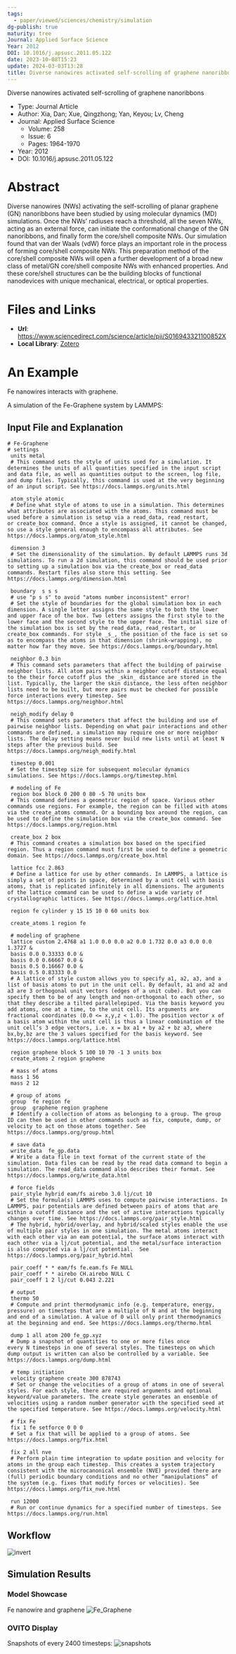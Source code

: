 ```yaml
---
tags:
  - paper/viewed/sciences/chemistry/simulation
dg-publish: true
maturity: tree
Journal: Applied Surface Science
Year: 2012
DOI: 10.1016/j.apsusc.2011.05.122
date: 2023-10-08T15:23
update: 2024-03-03T13:28
title: Diverse nanowires activated self-scrolling of graphene nanoribbons
---
```


Diverse nanowires activated self-scrolling of graphene nanoribbons

- Type: Journal Article
- Author: Xia, Dan; Xue, Qingzhong; Yan, Keyou; Lv, Cheng
- Journal: Applied Surface Science
    - Volume: 258
    - Issue: 6
    - Pages: 1964-1970
- Year: 2012
- DOI: 10.1016/j.apsusc.2011.05.122

# Abstract
Diverse nanowires (NWs) activating the self-scrolling of planar graphene (GN) nanoribbons have been studied by using molecular dynamics (MD) simulations. Once the NWs’ radiuses reach a threshold, all the seven NWs, acting as an external force, can initiate the conformational change of the GN nanoribbons, and finally form the core/shell composite NWs. Our simulation found that van der Waals (vdW) force plays an important role in the process of forming core/shell composite NWs. This preparation method of the core/shell composite NWs will open a further development of a broad new class of metal/GN core/shell composite NWs with enhanced properties. And these core/shell structures can be the building blocks of functional nanodevices with unique mechanical, electrical, or optical properties.

# Files and Links
- **Url**: https://www.sciencedirect.com/science/article/pii/S016943321100852X
- **Local Library**: [Zotero](zotero://select/library/items/P3ZQPYMW)

# An Example
Fe nanowires interacts with graphene.

A simulation of the Fe-Graphene system by LAMMPS:

## Input File and Explanation
```
# Fe-Graphene
# settings
 units metal
 # This command sets the style of units used for a simulation. It determines the units of all quantities specified in the input script and data file, as well as quantities output to the screen, log file, and dump files. Typically, this command is used at the very beginning of an input script. See https://docs.lammps.org/units.html
 
 atom_style atomic
 # Define what style of atoms to use in a simulation. This determines what attributes are associated with the atoms. This command must be used before a simulation is setup via a read_data, read_restart, or create_box command. Once a style is assigned, it cannot be changed, so use a style general enough to encompass all attributes. See https://docs.lammps.org/atom_style.html
 
 dimension 3
 # Set the dimensionality of the simulation. By default LAMMPS runs 3d simulations. To run a 2d simulation, this command should be used prior to setting up a simulation box via the create_box or read_data commands. Restart files also store this setting. See https://docs.lammps.org/dimension.html
 
 boundary  s s s
 # use "p s s" to avoid "atoms number inconsistent" error!
 # Set the style of boundaries for the global simulation box in each dimension. A single letter assigns the same style to both the lower and upper face of the box. Two letters assigns the first style to the lower face and the second style to the upper face. The initial size of the simulation box is set by the read_data, read_restart, or create_box commands. For style _s_, the position of the face is set so as to encompass the atoms in that dimension (shrink-wrapping), no matter how far they move. See https://docs.lammps.org/boundary.html
 
 neighbor 0.3 bin
 # This command sets parameters that affect the building of pairwise neighbor lists. All atom pairs within a neighbor cutoff distance equal to the their force cutoff plus the _skin_ distance are stored in the list. Typically, the larger the skin distance, the less often neighbor lists need to be built, but more pairs must be checked for possible force interactions every timestep. See https://docs.lammps.org/neighbor.html
 
 neigh_modify delay 0
 # This command sets parameters that affect the building and use of pairwise neighbor lists. Depending on what pair interactions and other commands are defined, a simulation may require one or more neighbor lists. The delay setting means never build new lists until at least N steps after the previous build. See https://docs.lammps.org/neigh_modify.html
 
 timestep 0.001
 # Set the timestep size for subsequent molecular dynamics simulations. See https://docs.lammps.org/timestep.html

 # modeling of Fe
 region box block 0 200 0 80 -5 70 units box
 # This command defines a geometric region of space. Various other commands use regions. For example, the region can be filled with atoms via the create_atoms command. Or a bounding box around the region, can be used to define the simulation box via the create_box command. See https://docs.lammps.org/region.html 

 create_box 2 box
 # This command creates a simulation box based on the specified region. Thus a region command must first be used to define a geometric domain. See https://docs.lammps.org/create_box.html
 
 lattice fcc 2.863
 # Define a lattice for use by other commands. In LAMMPS, a lattice is simply a set of points in space, determined by a unit cell with basis atoms, that is replicated infinitely in all dimensions. The arguments of the lattice command can be used to define a wide variety of crystallographic lattices. See https://docs.lammps.org/lattice.html

 region fe cylinder y 15 15 10 0 60 units box
 
 create_atoms 1 region fe

 # modeling of graphene
 lattice custom 2.4768 a1 1.0 0.0 0.0 a2 0.0 1.732 0.0 a3 0.0 0.0 1.3727 &
 basis 0.0 0.33333 0.0 &
 basis 0.0 0.66667 0.0 &
 basis 0.5 0.16667 0.0 &
 basis 0.5 0.83333 0.0
 # A lattice of style custom allows you to specify a1, a2, a3, and a list of basis atoms to put in the unit cell. By default, a1 and a2 and a3 are 3 orthogonal unit vectors (edges of a unit cube). But you can specify them to be of any length and non-orthogonal to each other, so that they describe a tilted parallelepiped. Via the basis keyword you add atoms, one at a time, to the unit cell. Its arguments are fractional coordinates (0.0 <= x,y,z < 1.0). The position vector x of a basis atom within the unit cell is thus a linear combination of the unit cell’s 3 edge vectors, i.e. x = bx a1 + by a2 + bz a3, where bx,by,bz are the 3 values specified for the basis keyword. See https://docs.lammps.org/lattice.html

 region graphene block 5 100 10 70 -1 3 units box
 create_atoms 2 region graphene

 # mass of atoms
 mass 1 56
 mass 2 12

 # group of atoms
 group  fe region fe
 group  graphene region graphene
 # Identify a collection of atoms as belonging to a group. The group ID can then be used in other commands such as fix, compute, dump, or velocity to act on those atoms together. See https://docs.lammps.org/group.html
 
 # save data
 write_data  fe_gp.data
 # Write a data file in text format of the current state of the simulation. Data files can be read by the read data command to begin a simulation. The read_data command also describes their format. See https://docs.lammps.org/write_data.html
 
 # force fields
 pair_style hybrid eam/fs airebo 3.0 lj/cut 10
 # Set the formula(s) LAMMPS uses to compute pairwise interactions. In LAMMPS, pair potentials are defined between pairs of atoms that are within a cutoff distance and the set of active interactions typically changes over time. See https://docs.lammps.org/pair_style.html
 # The hybrid, hybrid/overlay, and hybrid/scaled styles enable the use of multiple pair styles in one simulation. The metal atoms interact with each other via an eam potential, the surface atoms interact with each other via a lj/cut potential, and the metal/surface interaction is also computed via a lj/cut potential.  See https://docs.lammps.org/pair_hybrid.html
 
 pair_coeff * * eam/fs fe.eam.fs Fe NULL
 pair_coeff * * airebo CH.airebo NULL C
 pair_coeff 1 2 lj/cut 0.043 2.221

 # output 
 thermo 50
 # Compute and print thermodynamic info (e.g. temperature, energy, pressure) on timesteps that are a multiple of N and at the beginning and end of a simulation. A value of 0 will only print thermodynamics at the beginning and end. See https://docs.lammps.org/thermo.html
 
 dump 1 all atom 200 fe_gp.xyz
 # Dump a snapshot of quantities to one or more files once every N timesteps in one of several styles. The timesteps on which dump output is written can also be controlled by a variable. See https://docs.lammps.org/dump.html

 # temp initiation
 velocity graphene create 300 878743
 # Set or change the velocities of a group of atoms in one of several styles. For each style, there are required arguments and optional keyword/value parameters. The create style generates an ensemble of velocities using a random number generator with the specified seed at the specified temperature. See https://docs.lammps.org/velocity.html
 
 # fix Fe
 fix 1 fe setforce 0 0 0
 # Set a fix that will be applied to a group of atoms. See https://docs.lammps.org/fix.html
 
 fix 2 all nve
 # Perform plain time integration to update position and velocity for atoms in the group each timestep. This creates a system trajectory consistent with the microcanonical ensemble (NVE) provided there are (full) periodic boundary conditions and no other “manipulations” of the system (e.g. fixes that modify forces or velocities). See https://docs.lammps.org/fix_nve.html
 
 run 12000
 # Run or continue dynamics for a specified number of timesteps. See https://docs.lammps.org/run.html
```

## Workflow
![invert](https://cdn.freezing.cool/images/202403031328115.svg)
## Simulation Results

### Model Showcase

Fe nanowire and graphene
![Fe_Graphene](https://cdn.freezing.cool/images/origin_pss_fe_graphene.png)

### OVITO Display

Snapshots of every 2400 timesteps:
![snapshots](https://cdn.freezing.cool/images/fe_graphene_109.png)



